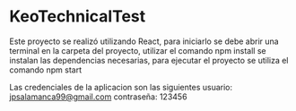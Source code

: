 # KeoTechnicalTest

Este proyecto se realizó utilizando React, para iniciarlo se debe abrir una terminal en la carpeta del proyecto, utilizar el comando npm install se instalan las dependencias necesarias, para ejecutar el proyecto se utiliza el comando npm start

Las credenciales de la aplicacion son las siguientes
    usuario: jpsalamanca99@gmail.com
    contraseña: 123456
